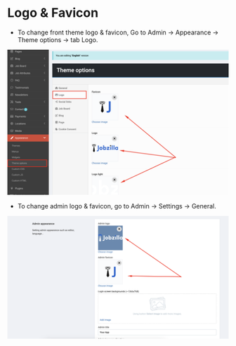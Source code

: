 # Logo & Favicon

- To change front theme logo & favicon, Go to Admin -> Appearance -> Theme options -> tab Logo.

![Image](./images/logo-favicon.png)

- To change admin logo & favicon, go to Admin -> Settings -> General.

![Image](./images/admin-logo.png)

 